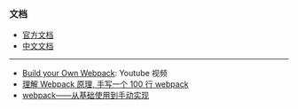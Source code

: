 ### 文档

- [官方文档](https://webpack.js.org/)
- [中文文档](https://webpack.docschina.org/)

---

- [Build your Own Webpack](https://www.youtube.com/watch?v=Gc9-7PBqOC8): Youtube 视频
- [理解 Webpack 原理, 手写一个 100 行 webpack](https://zhuanlan.zhihu.com/p/58151131)
- [webpack——从基础使用到手动实现](https://juejin.cn/post/6847009773448069128)
